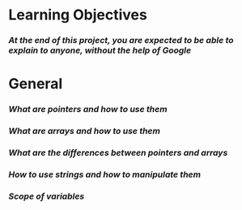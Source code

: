 # <b>Learning Objectives</b>

### <i>At the end of this project, you are expected to be able to explain to anyone, without the help of Google</i>



# <b>General</b>

### <i>What are pointers and how to use them</i>

### <i>What are arrays and how to use them</i>

### <i>What are the differences between pointers and arrays</i>

### <i>How to use strings and how to manipulate them</i>

### <i>Scope of variables</i>
